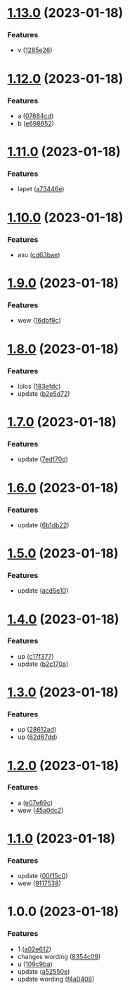 # [1.13.0](https://github.com/agungvr/anak/compare/tampan-lib-v1.12.0...tampan-lib-v1.13.0) (2023-01-18)

### Features

- v ([1285e26](https://github.com/agungvr/anak/commit/1285e26889c1697eac8123e6eaed5ec4858ce86c))

# [1.12.0](https://github.com/agungvr/anak/compare/tampan-lib-v1.11.0...tampan-lib-v1.12.0) (2023-01-18)

### Features

- a ([07684cd](https://github.com/agungvr/anak/commit/07684cd9d4b9316f7750044f5b1ce05dcd646ed6))
- b ([e698652](https://github.com/agungvr/anak/commit/e698652b2db1232b8b369a788e3f9e3f34f10a57))

# [1.11.0](https://github.com/agungvr/anak/compare/tampan-lib-v1.10.0...tampan-lib-v1.11.0) (2023-01-18)

### Features

- lapet ([a73446e](https://github.com/agungvr/anak/commit/a73446edfa8e52ce2aa0b84209d4bc8ed527f969))

# [1.10.0](https://github.com/agungvr/anak/compare/tampan-lib-v1.9.0...tampan-lib-v1.10.0) (2023-01-18)

### Features

- asu ([cd63bae](https://github.com/agungvr/anak/commit/cd63bae234d238fba2fa8f654c380855aa44e01d))

# [1.9.0](https://github.com/agungvr/anak/compare/tampan-lib-v1.8.0...tampan-lib-v1.9.0) (2023-01-18)

### Features

- wew ([16dbf9c](https://github.com/agungvr/anak/commit/16dbf9c99e72780c1faa2b692997d8b4d0885401))

# [1.8.0](https://github.com/agungvr/anak/compare/tampan-lib-v1.7.0...tampan-lib-v1.8.0) (2023-01-18)

### Features

- lolos ([183efdc](https://github.com/agungvr/anak/commit/183efdc320aefb531d069fe1b8d9d2ac5a9abe86))
- update ([b2e5d72](https://github.com/agungvr/anak/commit/b2e5d720b845493c783ffe67c396578f75c8b047))

# [1.7.0](https://github.com/agungvr/anak/compare/tampan-lib-v1.6.0...tampan-lib-v1.7.0) (2023-01-18)

### Features

- update ([7edf70d](https://github.com/agungvr/anak/commit/7edf70d21ee42c4179b8c219443dea724acac4bb))

# [1.6.0](https://github.com/agungvr/anak/compare/tampan-lib-v1.5.0...tampan-lib-v1.6.0) (2023-01-18)

### Features

- update ([6b1db22](https://github.com/agungvr/anak/commit/6b1db22b92e080a359dd37d3f6e4697cb3580dc9))

# [1.5.0](https://github.com/agungvr/anak/compare/tampan-lib-v1.4.0...tampan-lib-v1.5.0) (2023-01-18)

### Features

- update ([acd5e10](https://github.com/agungvr/anak/commit/acd5e10dd4655a7dca1353b54a46ff9d6a29831a))

# [1.4.0](https://github.com/agungvr/anak/compare/tampan-lib-v1.3.0...tampan-lib-v1.4.0) (2023-01-18)

### Features

- up ([c17f377](https://github.com/agungvr/anak/commit/c17f37735df674bdb11a16317a111cae248e2ee3))
- update ([b2c170a](https://github.com/agungvr/anak/commit/b2c170a0839e16327bf19fd46fc33e078c9a34b4))

# [1.3.0](https://github.com/agungvr/anak/compare/tampan-lib-v1.2.1...tampan-lib-v1.3.0) (2023-01-18)

### Features

- up ([28612ad](https://github.com/agungvr/anak/commit/28612ad4f81fa154e90bc49e541b6a26e4de9574))
- up ([62d67dd](https://github.com/agungvr/anak/commit/62d67ddec74679c0d24eca09a72c4e0bc20ebcfd))

# [1.2.0](https://github.com/agungvr/anak/compare/tampan-lib-v1.1.0...tampan-lib-v1.2.0) (2023-01-18)

### Features

- a ([e07e69c](https://github.com/agungvr/anak/commit/e07e69c2e12e6e0192ca70d7e4b1b426a6381d61))
- wew ([45a0dc2](https://github.com/agungvr/anak/commit/45a0dc202e025969c8b12f27e14a1469570b0966))

# [1.1.0](https://github.com/agungvr/anak/compare/tampan-lib-v1.0.0...tampan-lib-v1.1.0) (2023-01-18)

### Features

- update ([00f15c0](https://github.com/agungvr/anak/commit/00f15c0ca8eb1d0c50f3ccb01e958fedf8391415))
- wew ([9117538](https://github.com/agungvr/anak/commit/9117538c0fb866614fcc99b685536b28aca94d73))

# 1.0.0 (2023-01-18)

### Features

- 1 ([a02e612](https://github.com/agungvr/anak/commit/a02e612a4ca682c66b57d132e54d95b874be5092))
- changes wording ([8354c09](https://github.com/agungvr/anak/commit/8354c097efc3793d025bd5bff02206332669d818))
- u ([109c9ba](https://github.com/agungvr/anak/commit/109c9ba0f8e19aedbf4a0840841eaf8cd1c011b8))
- update ([a52550e](https://github.com/agungvr/anak/commit/a52550eb7d43649a6bf8196b6709ba505ea9a25a))
- update wording ([f4a0408](https://github.com/agungvr/anak/commit/f4a0408a3f9d1e131c05fd41facdf495e26becfc))
